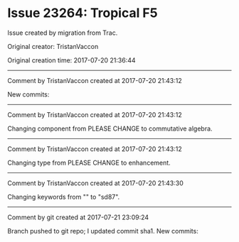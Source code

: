# Issue 23264: Tropical F5

Issue created by migration from Trac.

Original creator: TristanVaccon

Original creation time: 2017-07-20 21:36:44




---

Comment by TristanVaccon created at 2017-07-20 21:43:12

New commits:


---

Comment by TristanVaccon created at 2017-07-20 21:43:12

Changing component from PLEASE CHANGE to commutative algebra.


---

Comment by TristanVaccon created at 2017-07-20 21:43:12

Changing type from PLEASE CHANGE to enhancement.


---

Comment by TristanVaccon created at 2017-07-20 21:43:30

Changing keywords from "" to "sd87".


---

Comment by git created at 2017-07-21 23:09:24

Branch pushed to git repo; I updated commit sha1. New commits:
